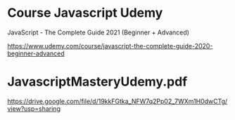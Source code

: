 # Course Javascript Udemy

JavaScript - The Complete Guide 2021 (Beginner + Advanced)

https://www.udemy.com/course/javascript-the-complete-guide-2020-beginner-advanced

# JavascriptMasteryUdemy.pdf

https://drive.google.com/file/d/19kkFGtka_NFW7q2Pp02_7WXm1H0dwCTg/view?usp=sharing


